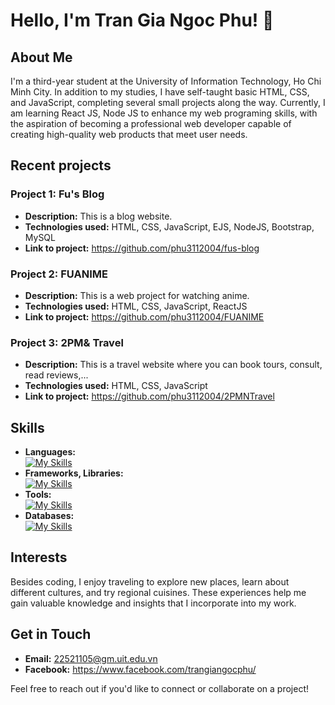 # Hello, I'm Tran Gia Ngoc Phu! 👋

## About Me

I'm a third-year student at the University of Information Technology, Ho Chi Minh City. In addition to my studies, I have self-taught basic HTML, CSS, and JavaScript, completing several small projects along the way. Currently, I am learning React JS, Node JS to enhance my web programing skills, with the aspiration of becoming a professional web developer capable of creating high-quality web products that meet user needs.

## Recent projects

### Project 1: Fu's Blog
- **Description:** This is a blog website.
- **Technologies used:** HTML, CSS, JavaScript, EJS, NodeJS, Bootstrap, MySQL
- **Link to project:** https://github.com/phu3112004/fus-blog
  
### Project 2: FUANIME
- **Description:** This is a web project for watching anime.
- **Technologies used:** HTML, CSS, JavaScript, ReactJS
- **Link to project:** https://github.com/phu3112004/FUANIME

### Project 3: 2PM& Travel
- **Description:** This is a travel website where you can book tours, consult, read reviews,...
- **Technologies used:** HTML, CSS, JavaScript
- **Link to project:** https://github.com/phu3112004/2PMNTravel

## Skills

- **Languages:**<br>
  [![My Skills](https://skillicons.dev/icons?i=js,html,css,sass,cpp)](https://skillicons.dev)
- **Frameworks, Libraries:**<br>
   [![My Skills](https://skillicons.dev/icons?i=react,nodejs,express)](https://skillicons.dev)
- **Tools:**<br>
  [![My Skills](https://skillicons.dev/icons?i=github,vscode,netlify)](https://skillicons.dev)
- **Databases:**<br>
  [![My Skills](https://skillicons.dev/icons?i=mysql)](https://skillicons.dev)

## Interests

Besides coding, I enjoy traveling to explore new places, learn about different cultures, and try regional cuisines. These experiences help me gain valuable knowledge and insights that I incorporate into my work.

## Get in Touch

- **Email:** 22521105@gm.uit.edu.vn
- **Facebook:** https://www.facebook.com/trangiangocphu/

Feel free to reach out if you'd like to connect or collaborate on a project!
